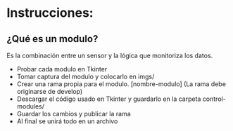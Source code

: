 # Instrucciones:
## ¿Qué es un modulo?
Es la combinación entre un sensor y la lógica que monitoriza los datos.
- Probar cada modulo en Tkinter
- Tomar captura del modulo y colocarlo en imgs/
- Crear una rama propia para el modulo. [nombre-modulo] (La rama debe originarse de develop)
- Descargar el código usado en Tkinter y guardarlo en la carpeta control-modules/
- Guardar los cambios y publicar la rama
- Al final se unirá todo en un archivo